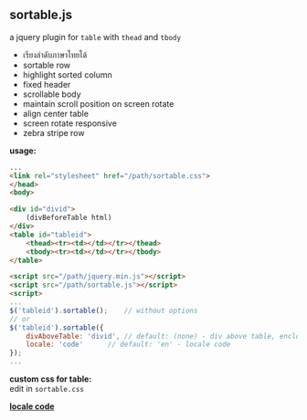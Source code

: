 sortable.js 
---
a jquery plugin for `table` with `thead` and `tbody`  
- เรียงลำดับภาษาไทยได้  
- sortable row
- highlight sorted column
- fixed header
- scrollable body
- maintain scroll position on screen rotate
- align center table
- screen rotate responsive 
- zebra stripe row
  
**usage:**  
```html
...
<link rel="stylesheet" href="/path/sortable.css">
</head>
<body>

<div id="divid">
	(divBeforeTable html)
</div>
<table id="tableid">
	<thead><tr><td></td></tr></thead>
	<tbody><tr><td></td></tr></tbody>
</table>

<script src="/path/jquery.min.js"></script>
<script src="/path/sortable.js"></script>
<script>
...
$('tableid').sortable(); 	// without options
// or
$('tableid').sortable({
	divAboveTable: 'divid',	// default: (none) - div above table, enclosed in single div
	locale: 'code'		// default: 'en' - locale code
});
...
```
**custom css for table:**  
  edit in `sortable.css`    
  
[**locale code**](https://r12a.github.io/app-subtags/)

